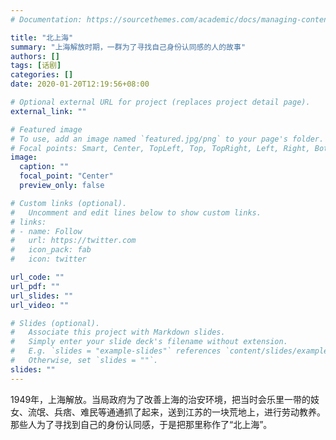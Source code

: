 ```yaml
---
# Documentation: https://sourcethemes.com/academic/docs/managing-content/

title: "北上海"
summary: "上海解放时期，一群为了寻找自己身份认同感的人的故事"
authors: []
tags: [话剧]
categories: []
date: 2020-01-20T12:19:56+08:00

# Optional external URL for project (replaces project detail page).
external_link: ""

# Featured image
# To use, add an image named `featured.jpg/png` to your page's folder.
# Focal points: Smart, Center, TopLeft, Top, TopRight, Left, Right, BottomLeft, Bottom, BottomRight.
image:
  caption: ""
  focal_point: "Center"
  preview_only: false

# Custom links (optional).
#   Uncomment and edit lines below to show custom links.
# links:
# - name: Follow
#   url: https://twitter.com
#   icon_pack: fab
#   icon: twitter

url_code: ""
url_pdf: ""
url_slides: ""
url_video: ""

# Slides (optional).
#   Associate this project with Markdown slides.
#   Simply enter your slide deck's filename without extension.
#   E.g. `slides = "example-slides"` references `content/slides/example-slides.md`.
#   Otherwise, set `slides = ""`.
slides: ""
---
```

1949年，上海解放。当局政府为了改善上海的治安环境，把当时会乐里一带的妓女、流氓、兵痞、难民等通通抓了起来，送到江苏的一块荒地上，进行劳动教养。那些人为了寻找到自己的身份认同感，于是把那里称作了“北上海”。